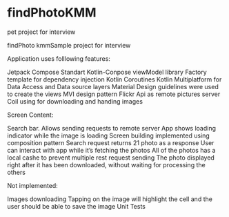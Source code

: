 # findPhotoKMM
pet project for interview

findPhoto
kmmSample project for interview

Application uses folllowing features:

Jetpack Compose
Standart Kotlin-Conpose viewModel library
Factory template for dependency injection
Kotlin Coroutines
Kotlin Multiplatform for Data Access and Data source layers
Material Design guidelines were used to create the views
MVI design pattern
Flickr Api as remote pictures server
Coil using for downloading and handing images

Screen Content:

Search bar. Allows sending requests to remote server
App shows loading indicator while the image is loading
Screen building implemented using composition pattern
Search request returns 21 photo as a response
User can interact with app while it’s fetching the photos
All of the photos has a local cashe to prevent multiple rest request sending
The photo displayed right after it has been downloaded, without waiting for processing the others

Not implemented:

Images downloading
Tapping on the image will highlight the cell and the user should be able to save the image
Unit Tests
